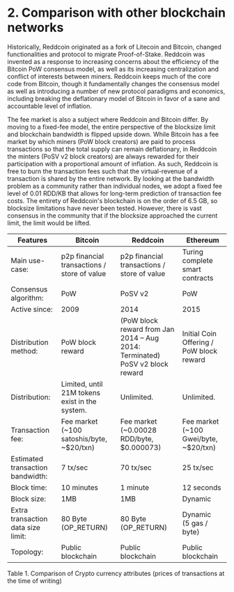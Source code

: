 # 2. Comparison with other blockchain networks
Historically, Reddcoin originated as a fork of Litecoin and Bitcoin, changed functionalities and protocol to migrate Proof-of-Stake. Reddcoin was invented as a response to increasing concerns about the efficiency of the Bitcoin PoW consensus model, as well as its increasing centralization and conflict of interests between miners. Reddcoin keeps much of the core code from Bitcoin, though it fundamentally changes the consensus model as well as introducing a number of new protocol paradigms and economics, including breaking the deflationary model of Bitcoin in favor of a sane and accountable level of inflation.

The fee market is also a subject where Reddcoin and Bitcoin differ. By moving to a fixed-fee model, the entire perspective of the blocksize limit and blockchain bandwidth is flipped upside down. While Bitcoin has a fee market by which miners (PoW block creators) are paid to process transactions so that the total supply can remain deflationary, in Reddcoin the minters (PoSV v2 block creators) are always rewarded for their participation with a proportional amount of inflation. As such, Reddcoin is free to burn the transaction fees such that the virtual-revenue of a transaction is shared by the entire network. By looking at the bandwidth problem as a community rather than individual nodes, we adopt a fixed fee level of 0.01 RDD/KB that allows for long-term prediction of transaction fee costs. The entirety of Reddcoin's blockchain is on the order of 6.5 GB, so blocksize limitations have never been tested. However, there is vast consensus in the community that if the blocksize approached the current limit, the limit would be lifted.
 
 
<table>
<thead>
<tr>
<th>Features</th>
<th>Bitcoin</th>
<th>Reddcoin</th>
<th>Ethereum</th>
</tr>
</thead>
<tbody>
<tr>
<td>Main use-case:</td>
<td>p2p financial transactions / store of value</td>
<td>p2p financial transactions / store of value</td>
<td>Turing complete smart contracts</td>
</tr>
<tr>
<td>Consensus algorithm:</td>
<td>PoW</td>
<td>PoSV v2</td>
<td>PoW</td>
</tr>
<tr>
<td>Active since:</td>
<td>2009</td>
<td>2014</td>
<td>2015</td>
</tr>
</tr>
<tr>
<td>Distribution method:</td>
<td>PoW block reward</td>
<td>(PoW block reward from Jan 2014 – Aug 2014: Terminated)</br>
PoSV v2 block reward
</td>
<td>Initial Coin Offering / PoW block reward</td>
</tr>
<tr>
<td>Distribution:</td>
<td>Limited, until 21M tokens exist in the system.</td>
<td>Unlimited.</td>
<td>Unlimited.</td>
</tr>
</tr>
<tr>
<td>Transaction fee:</td>
<td>Fee market (~100 satoshis/byte, ~$20/txn)</td>
<td>Fee market (~0.00028 RDD/byte, $0.000073)</td>
<td>Fee market (~100 Gwei/byte, ~$20/txn)</td>
</tr>
<tr>
<td>Estimated transaction bandwidth:</td>
<td>7 tx/sec</td>
<td>70 tx/sec</td>
<td>25 tx/sec</td>
</tr>
<tr>
<td>Block time:</td>
<td>10 minutes</td>
<td>1 minute</td>
<td>12 seconds</td>
</tr>
<tr>
<td>Block size:</td>
<td>1MB</td>
<td>1MB</td>
<td>Dynamic</td>
</tr>
<tr>
<td>Extra transaction data size limit:</td>
<td>80 Byte<br />(OP_RETURN)</td>
<td>80 Byte<br />(OP_RETURN)</td>
<td>Dynamic<br />(5 gas / byte)</td>
</tr>
<tr>
<td>Topology:</td>
<td>Public blockchain</td>
<td>Public blockchain</td>
<td>Public blockchain</td>
</tr>
</tbody>
</table>

Table 1. Comparison of Crypto currency attributes (prices of transactions at the time of writing)
